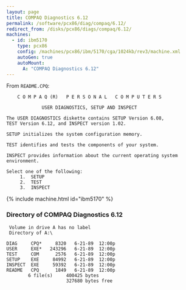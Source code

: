 ```yaml
---
layout: page
title: COMPAQ Diagnostics 6.12
permalink: /software/pcx86/diag/compaq/6.12/
redirect_from: /disks/pcx86/diags/compaq/6.12/
machines:
  - id: ibm5170
    type: pcx86
    config: /machines/pcx86/ibm/5170/cga/1024kb/rev3/machine.xml
    autoGen: true
    autoMount:
      A: "COMPAQ Diagnostics 6.12"
---
```


From `README.CPQ`:

        C O M P A Q (R)   P E R S O N A L   C O M P U T E R S
    
                 USER DIAGNOSTICS, SETUP AND INSPECT
    
    The USER DIAGNOSTICS diskette contains SETUP Version 6.08,
    TEST Version 6.12, and INSPECT version 1.02.
    
    SETUP initializes the system configuration memory.
    
    TEST identifies and tests the components of your system.
    
    INSPECT provides information about the current operating system
    environment.
    
    Select one of the following:
         1.  SETUP
         2.  TEST
         3.  INSPECT

{% include machine.html id="ibm5170" %}

### Directory of COMPAQ Diagnostics 6.12

     Volume in drive A has no label
     Directory of A:\

    DIAG     CPQ*     8320   6-21-89  12:00p
    USER     EXE*   243296   6-21-89  12:00p
    TEST     COM      2576   6-21-89  12:00p
    SETUP    EXE     84992   6-21-89  12:00p
    INSPECT  EXE     59392   6-21-89  12:00p
    README   CPQ      1849   6-21-89  12:00p
            6 file(s)     400425 bytes
                          327680 bytes free
